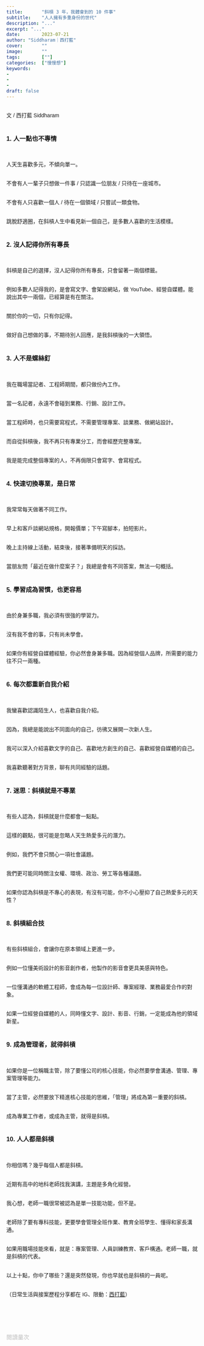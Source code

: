 ```yaml
---
title:       "斜槓 3 年，我體會到的 10 件事"
subtitle:    "人人擁有多重身份的世代"
description: "..."
excerpt: "..."
date:        2023-07-21
author: "Siddharam｜西打藍"
cover:       ""
image:       ""
tags:        [""]
categories:  ["慢慢想"]
keywords:
- 
- 
- 
draft: false
---
```


<article style="font-family: 'Noto Sans TC', '微軟正黑體', sans-serif; font-weight: 300;">

<br>文 / 西打藍 Siddharam<br><br>

<h3 class="article-h1-color">1. 人一點也不專情</h3><br>

人天生喜歡多元，不傾向單一。<br><br>

不會有人一輩子只想做一件事 / 只認識一位朋友 / 只待在一座城市。<br><br>

不會有人只喜歡一個人 / 待在一個領域 / 只嘗試一類食物。<br><br>

跳脫舒適圈，在斜槓人生中看見新一個自己，是多數人喜歡的生活模樣。<br><br>


<h3 class="article-h1-color">2. 沒人記得你所有專長</h3><br>

斜槓是自己的選擇，沒人記得你所有專長，只會留著一兩個標籤。<br><br>

例如多數人記得我的，是會寫文字、會架設網站，做 YouTube、經營自媒體。能說出其中一兩個，已經算是有在關注。<br><br>

關於你的一切，只有你記得。<br><br>

做好自己想做的事，不期待別人回應，是我斜槓後的一大領悟。<br><br>


<h3 class="article-h1-color">3. 人不是螺絲釘</h3><br>

我在職場當記者、工程師期間，都只做份內工作。<br><br>

當一名記者，永遠不會碰到業務、行銷、設計工作。<br><br>

當工程師時，也只需要寫程式，不需要管理專案、談業務、做網站設計。<br><br>

而自從斜槓後，我不再只有專業分工，而會經歷完整專案。<br><br>

我是能完成整個專案的人，不再侷限只會寫字、會寫程式。<br><br>



<h3 class="article-h1-color">4. 快速切換專業，是日常</h3><br>

我常常每天做著不同工作。<br><br>

早上和客戶談網站規格，開報價單；下午寫腳本，拍短影片。<br><br>

晚上主持線上活動，結束後，接著準備明天的採訪。<br><br>

當朋友問「最近在做什麼案子？」我總是會有不同答案，無法一句概括。<br><br>



<h3 class="article-h1-color">5. 學習成為習慣，也更容易</h3><br>

由於身兼多職，我必須有很強的學習力。<br><br>

沒有我不會的事，只有尚未學會。<br><br>

如果你有經營自媒體經驗，你必然會身兼多職。因為經營個人品牌，所需要的能力往不只一兩種。<br><br>



<h3 class="article-h1-color">6. 每次都重新自我介紹</h3><br>

我蠻喜歡認識陌生人，也喜歡自我介紹。<br><br>

因為，我總是能說出不同面向的自己，彷彿又展開一次新人生。<br><br>

我可以深入介紹喜歡文字的自己、喜歡地方創生的自己、喜歡經營自媒體的自己。<br><br>

我喜歡聽著對方背景，聊有共同經驗的話題。<br><br>


<h3 class="article-h1-color">7. 迷思：斜槓就是不專業</h3><br>

有些人認為，斜槓就是什麼都會一點點。<br><br>

這樣的觀點，很可能是忽略人天生熱愛多元的潛力。<br><br>

例如，我們不會只關心一項社會議題。<br><br>

我們更可能同時關注女權、環境、政治、勞工等各種議題。<br><br>

如果你認為斜槓是不專心的表現，有沒有可能，你不小心壓抑了自己熱愛多元的天性？<br><br>


<h3 class="article-h1-color">8. 斜槓組合技</h3><br>

有些斜槓組合，會讓你在原本領域上更進一步。<br><br>

例如一位懂美術設計的影音創作者，他製作的影音會更具美感與特色。<br><br>

一位懂溝通的軟體工程師，會成為每一位設計師、專案經理、業務最愛合作的對象。<br><br>

如果一位經營自媒體的人，同時懂文字、設計、影音、行銷，一定能成為他的領域新星。<br><br>


<h3 class="article-h1-color">9. 成為管理者，就得斜槓</h3><br>

如果你是一位稱職主管，除了要懂公司的核心技能，你必然要學會溝通、管理、專案管理等能力。<br><br>

當了主管，必然要放下精進核心技能的思維，「管理」將成為第一重要的斜槓。<br><br>

成為專業工作者，或成為主管，就得是斜槓。<br><br>

<h3 class="article-h1-color">10. 人人都是斜槓</h3><br>

你相信嗎？幾乎每個人都是斜槓。<br><br>

近期有高中的地科老師找我演講，主題是多角化經營。<br><br>

我心想，老師一職很常被認為是單一技能功能，但不是。<br><br>

老師除了要有專科技能，更要學會管理全班作業、教育全班學生、懂得和家長溝通。<br><br>

如果用職場技能來看，就是：專案管理、人員訓練教育、客戶構通。老師一職，就是斜槓的代表。<br><br>

以上十點，你中了哪些？還是突然發現，你也早就也是斜槓的一員呢。<br><br>






（日常生活與接案歷程分享都在 IG、限動：<a href="https://www.instagram.com/sidd.blue/" target="_blank">西打藍</a>）<br><br>

<!-- <h3 class="article-h1-color"></h3><br> -->

<br><br><br>

</article>

<div style="color: #bfbfbf; font-size: 15px;" id="busuanzi_container_page_pv">
  閱讀量<span id="busuanzi_value_page_pv"></span>次
</div>

<script src="../../js/post.js"></script>
